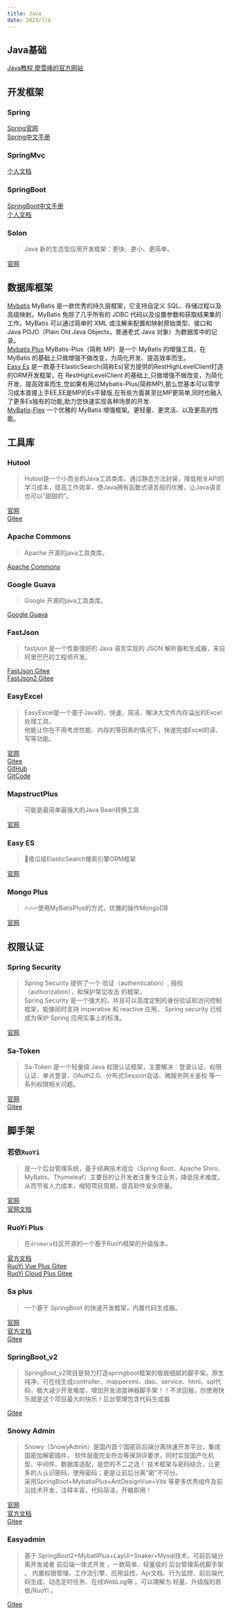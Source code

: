 ```yaml
---
title: Java
date: 2023/7/4
---
```


## Java基础
[Java教程 廖雪峰的官方网站](https://www.liaoxuefeng.com/wiki/1252599548343744)<br>

## 开发框架

### Spring
[Spring官网](http://shouce.jb51.net/spring/)<br>
[Spring中文手册](http://shouce.jb51.net/spring/)<br>

### SpringMvc
[个人文档](http://xingenhi.gitee.io/blog/docs/java_base/framework/SpringMVC.html)<br>

### SpringBoot
[SpringBoot中文手册](http://felord.cn/_doc/_springboot/2.1.5.RELEASE/_book/pages/boot-documentation.html#boot-documentation)<br>
[个人文档](http://xingenhi.gitee.io/blog/docs/java_base/framework/SpringBoot.html)<br>

### Solon

> Java 新的生态型应用开发框架：更快、更小、更简单。<br>

[官网](https://solon.noear.org/)<br>

## 数据库框架
[Mybatis](https://mybatis.org/mybatis-3/zh/index.html) MyBatis 是一款优秀的持久层框架，它支持自定义 SQL、存储过程以及高级映射。MyBatis 免除了几乎所有的 JDBC 代码以及设置参数和获取结果集的工作。MyBatis 可以通过简单的 XML 或注解来配置和映射原始类型、接口和 Java POJO（Plain Old Java Objects，普通老式 Java 对象）为数据库中的记录。<br>
[Mybatis Plus](https://baomidou.com/) MyBatis-Plus（简称 MP）是一个 MyBatis 的增强工具，在 MyBatis 的基础上只做增强不做改变，为简化开发、提高效率而生。<br>
[Easy Es](https://www.easy-es.cn/) 是一款基于ElasticSearch(简称Es)官方提供的RestHighLevelClient打造的ORM开发框架，在 RestHighLevelClient 的基础上,只做增强不做改变，为简化开发、提高效率而生,您如果有用过Mybatis-Plus(简称MP),那么您基本可以零学习成本直接上手EE,EE是MP的Es平替版,在有些方面甚至比MP更简单,同时也融入了更多Es独有的功能,助力您快速实现各种场景的开发.<br> 
[MyBatis-Flex](https://mybatis-flex.com/) 一个优雅的 MyBatis 增强框架。更轻量、更灵活、以及更高的性能。<br>

## 工具库

### Hutool

> Hutool是一个小而全的Java工具类库，通过静态方法封装，降低相关API的学习成本，提高工作效率，使Java拥有函数式语言般的优雅，让Java语言也可以“甜甜的”。

[官网](https://hutool.cn/docs)<br>
[Gitee](https://gitee.com/dromara/hutool)<br>

### Apache Commons

> Apache 开源的java工具类库。

[Apache Commons](https://commons.apache.org/)<br>

### Google Guava

> Google 开源的java工具类库。

[Google Guava](https://www.wenjiangs.com/docs/guava-docs)<br>

### FastJson

> fastjson 是一个性能很好的 Java 语言实现的 JSON 解析器和生成器，来自阿里巴巴的工程师开发。

[FastJson Gitee](https://gitee.com/wenshao/fastjson)<br>
[FastJson2 Gitee](https://gitee.com/wenshao/fastjson2)<br>

### EasyExcel

> EasyExcel是一个基于Java的、快速、简洁、解决大文件内存溢出的Excel处理工具。<br>
> 他能让你在不用考虑性能、内存的等因素的情况下，快速完成Excel的读、写等功能。

[官网](https://easyexcel.opensource.alibaba.com/)<br>
[Gitee](https://gitee.com/easyexcel/easyexcel)<br>
[GitHub](https://github.com/alibaba/easyexcel)<br>
[GitCode](https://gitcode.net/mirrors/alibaba/easyexcel)<br>

### MapstructPlus

> 可能是最简单最强大的Java Bean转换工具

[官网](https://www.mapstruct.plus/)

### Easy ES

> 🚀傻瓜级ElasticSearch搜索引擎ORM框架

[官网](https://www.easy-es.cn/)

### Mongo Plus

> 🔥🔥🔥使用MyBatisPlus的方式，优雅的操作MongoDB

[官网](https://www.mongoplus.cn/)

## 权限认证

### Spring Security

> Spring Security 提供了一个 验证（authentication）, 授权（authorization），和保护常见攻击 的框架。<br>
> Spring Security 是一个强大的，并且可以高度定制的身份验证和访问控制框架，能够同时支持 imperative 和 reactive 应用， Spring security 已经成为保护 Spring 应用实事上的标准。

[官网](https://docs.spring.io/spring-security/reference/index.html)<br>

### Sa-Token

> Sa-Token 是一个轻量级 Java 权限认证框架，主要解决：登录认证、权限认证、单点登录、OAuth2.0、分布式Session会话、微服务网关鉴权 等一系列权限相关问题。

[官网](https://sa-token.cc/)<br>
[Gitee](https://gitee.com/dromara/sa-token)<br>

## 脚手架

### 若依`RuoYi`

> 是一个后台管理系统，基于经典技术组合（Spring Boot、Apache Shiro、MyBatis、Thymeleaf）主要目的让开发者注重专注业务，降低技术难度，从而节省人力成本，缩短项目周期，提高软件安全质量。

[官网](http://www.ruoyi.vip/)<br>
[官网文档](http://doc.ruoyi.vip/)<br>

### RuoYi Plus

> 在`dromara`社区开源的一个基于RuoYi框架的升级版本。

[官方文档](https://plus-doc.dromara.org/#/)<br>
[RuoYi Vue Plus Gitee](https://gitee.com/dromara/RuoYi-Vue-Plus)<br>
[RuoYi Cloud Plus Gitee](https://gitee.com/dromara/RuoYi-Cloud-Plus)<br>

### Sa plus

> 一个基于 SpringBoot 的快速开发框架，内置代码生成器。

[官网](http://sa-plus.dev33.cn/)<br>
[官方文档](http://sa-plus.dev33.cn/doc/index.html#/)<br>
[Gitee](https://gitee.com/click33/sa-plus)<br>

### SpringBoot_v2

> SpringBoot_v2项目是努力打造springboot框架的极致细腻的脚手架。原生纯净，可在线生成controller、mapperxml、dao、service、html、sql代码，极大减少开发难度，增加开发进度神器脚手架！！不求回报，你使用快乐就是这个项目最大的快乐！后台管理包含代码生成器

[Gitee](https://gitee.com/bdj/SpringBoot_v2)<br>

### Snowy Admin

> Snowy（SnowyAdmin）是国内首个国密前后端分离快速开发平台，集成国密加解密插件， 软件层面完全符合等保测评要求，同时实现国产化机型、中间件、数据库适配，是您的不二之选！ 技术框架与密码结合，让更多的人认识密码，使用密码；更是让前后分离“密”不可分。 <br>
> 采用SpringBoot+MybatisPlus+AntDesignVue+Vite 等更多优秀组件及前沿技术开发，注释丰富，代码简洁，开箱即用！

[官网](https://xiaonuo.vip/)<br>
[官方文档](https://xiaonuo.vip/doc)<br>
[Gitee](https://gitee.com/xiaonuobase/snowy)<br>

### Easyadmin

> 基于 SpringBoot2+MybatiPlus+LayUI+Snaker+Mysql技术，可前后端分离开发或者 前后端一体式开发 ，一款简单、轻量级的 后台管理系统脚手架 。 内置权限管理、工作流引擎、应用监控、Api文档、行为监控、前后端代码生成、动态定时任务、在线WebLog等 。可以理解为 轻量、升级版的若依/RuoYi 。<br>

[Gitee](https://gitee.com/lakernote/easy-admin)<br>

